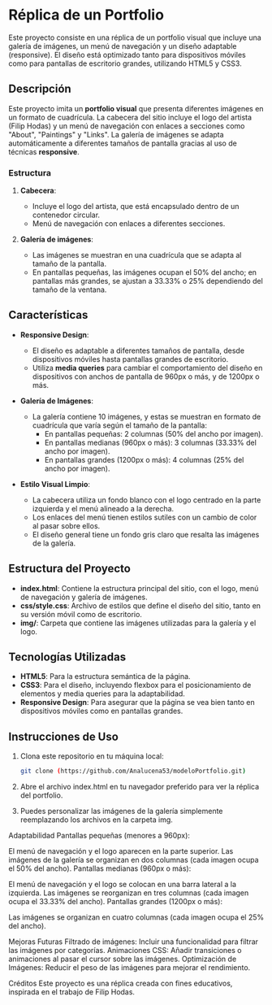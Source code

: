 # Réplica de un Portfolio

Este proyecto consiste en una réplica de un portfolio visual que incluye una galería de imágenes, un menú de navegación y un diseño adaptable (responsive). El diseño está optimizado tanto para dispositivos móviles como para pantallas de escritorio grandes, utilizando HTML5 y CSS3.

## Descripción

Este proyecto imita un **portfolio visual** que presenta diferentes imágenes en un formato de cuadrícula. La cabecera del sitio incluye el logo del artista (Filip Hodas) y un menú de navegación con enlaces a secciones como "About", "Paintings" y "Links". La galería de imágenes se adapta automáticamente a diferentes tamaños de pantalla gracias al uso de técnicas **responsive**.

### Estructura

1. **Cabecera**:
   - Incluye el logo del artista, que está encapsulado dentro de un contenedor circular.
   - Menú de navegación con enlaces a diferentes secciones.
  
2. **Galería de imágenes**:
   - Las imágenes se muestran en una cuadrícula que se adapta al tamaño de la pantalla.
   - En pantallas pequeñas, las imágenes ocupan el 50% del ancho; en pantallas más grandes, se ajustan a 33.33% o 25% dependiendo del tamaño de la ventana.

## Características

- **Responsive Design**:
   - El diseño es adaptable a diferentes tamaños de pantalla, desde dispositivos móviles hasta pantallas grandes de escritorio.
   - Utiliza **media queries** para cambiar el comportamiento del diseño en dispositivos con anchos de pantalla de 960px o más, y de 1200px o más.

- **Galería de Imágenes**:
   - La galería contiene 10 imágenes, y estas se muestran en formato de cuadrícula que varía según el tamaño de la pantalla:
     - En pantallas pequeñas: 2 columnas (50% del ancho por imagen).
     - En pantallas medianas (960px o más): 3 columnas (33.33% del ancho por imagen).
     - En pantallas grandes (1200px o más): 4 columnas (25% del ancho por imagen).

- **Estilo Visual Limpio**:
   - La cabecera utiliza un fondo blanco con el logo centrado en la parte izquierda y el menú alineado a la derecha.
   - Los enlaces del menú tienen estilos sutiles con un cambio de color al pasar sobre ellos.
   - El diseño general tiene un fondo gris claro que resalta las imágenes de la galería.

## Estructura del Proyecto

- **index.html**: Contiene la estructura principal del sitio, con el logo, menú de navegación y galería de imágenes.
- **css/style.css**: Archivo de estilos que define el diseño del sitio, tanto en su versión móvil como de escritorio.
- **img/**: Carpeta que contiene las imágenes utilizadas para la galería y el logo.

## Tecnologías Utilizadas

- **HTML5**: Para la estructura semántica de la página.
- **CSS3**: Para el diseño, incluyendo flexbox para el posicionamiento de elementos y media queries para la adaptabilidad.
- **Responsive Design**: Para asegurar que la página se vea bien tanto en dispositivos móviles como en pantallas grandes.

## Instrucciones de Uso

1. Clona este repositorio en tu máquina local:

   ```bash
   git clone (https://github.com/Analucena53/modeloPortfolio.git)

2. Abre el archivo index.html en tu navegador preferido para ver la réplica del portfolio.

3. Puedes personalizar las imágenes de la galería simplemente reemplazando los archivos en la carpeta img.

Adaptabilidad
Pantallas pequeñas (menores a 960px):

El menú de navegación y el logo aparecen en la parte superior.
Las imágenes de la galería se organizan en dos columnas (cada imagen ocupa el 50% del ancho).
Pantallas medianas (960px o más):

El menú de navegación y el logo se colocan en una barra lateral a la izquierda.
Las imágenes se reorganizan en tres columnas (cada imagen ocupa el 33.33% del ancho).
Pantallas grandes (1200px o más):

Las imágenes se organizan en cuatro columnas (cada imagen ocupa el 25% del ancho).

Mejoras Futuras
Filtrado de imágenes: Incluir una funcionalidad para filtrar las imágenes por categorías.
Animaciones CSS: Añadir transiciones o animaciones al pasar el cursor sobre las imágenes.
Optimización de Imágenes: Reducir el peso de las imágenes para mejorar el rendimiento.

Créditos
Este proyecto es una réplica creada con fines educativos, inspirada en el trabajo de Filip Hodas.





